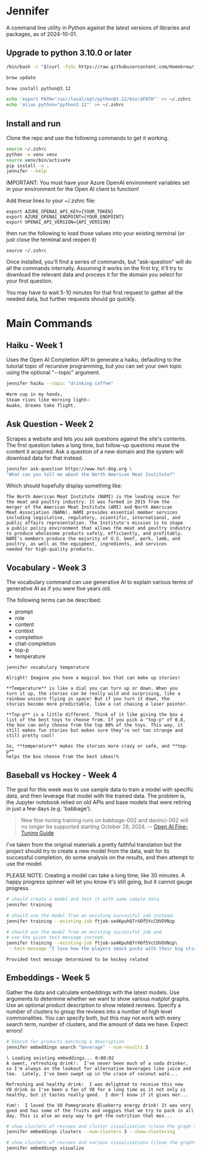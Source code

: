 # Jennifer

A command line utility in Python against the latest versions of libraries and packages, as of 2024-10-01.

## Upgrade to python 3.10.0 or later
```bash
/bin/bash -c "$(curl -fsSL https://raw.githubusercontent.com/Homebrew/install/HEAD/install.sh)"

brew update

brew install python@3.12

echo 'export PATH="/usr/local/opt/python@3.12/bin:$PATH"' >> ~/.zshrc
echo 'alias python="python3.12"' >> ~/.zshrc
```

## Install and run

Clone the repo and use the following commands to get it working.

```bash
source ~/.zshrc
python -m venv venv
source venv/bin/activate
pip install -e .
jennifer --help
```

IMPORTANT: You must have your Azure OpenAI environment variables set in your environment for the
Open AI client to function!

Add these lines to your ~/.zshrc file:

```commandline
export AZURE_OPENAI_API_KEY={YOUR_TOKEN}
export AZURE_OPENAI_ENDPOINT={YOUR_ENDPOINT}
export OPENAI_API_VERSION={API_VERSION}
```

then run the following to load those values into your existing terminal (or just close the terminal and reopen it)

```commandline
source ~/.zshrc
```

Once installed, you'll find a series of commands, but "ask-question"
will do all the commands internally. Assuming it works on the first try,
it'll try to download the relevant data and process it for the domain
you select for your first question.

You may have to wait 5-10 minutes for that first request to gather all
the needed data, but further requests should go quickly.

# Main Commands

## Haiku - Week 1

Uses the Open AI Completion API to generate a haiku, defaulting to the
tutorial topic of recursive programming, but you can set your own topic
using the optional "--topic" argument.

```bash
jennifer haiku --topic "drinking coffee"
```

```bash
Warm cup in my hands,  
Steam rises like morning light—
Awake, dreams take flight.
```

## Ask Question - Week 2

Scrapes a website and lets you ask questions against the site's 
contents. The first question takes a long time, but follow-up 
questions reuse the content it acquired. Ask a question of a new 
domain and the system will download data for that instead.

```bash
jennifer ask-question https://www.hot-dog.org \
"What can you tell me about the North American Meat Institute?"
```

Which should hopefully display something like:
```
The North American Meat Institute (NAMI) is the leading voice for
the meat and poultry industry. It was formed in 2015 from the
merger of the American Meat Institute (AMI) and North American
Meat Association (NAMA). NAMI provides essential member services
including legislative, regulatory, scientific, international, and
public affairs representation. The Institute's mission is to shape
a public policy environment that allows the meat and poultry industry
to produce wholesome products safely, efficiently, and profitably.
NAMI's members produce the majority of U.S. beef, pork, lamb, and
poultry, as well as the equipment, ingredients, and services
needed for high-quality products.
```

## Vocabulary - Week 3

The vocabulary command can use generative AI to explain various terms
of generative AI as if you were five years old.

The following terms can be described:

- prompt
- role
- content
- context
- completion
- chat-completion
- top-p
- temperature

```commandline
jennifer vocabulary temperature
```

```
Alright! Imagine you have a magical box that can make up stories!

**Temperature** is like a dial you can turn up or down. When you 
turn it up, the stories can be really wild and surprising, like a 
rainbow unicorn flying in space! But if you turn it down, the 
stories become more predictable, like a cat chasing a laser pointer.

**Top-p** is a little different. Think of it like giving the box a 
list of the best toys to choose from. If you pick a "top-p" of 0.8, 
the box can only choose from the top 80% of the toys. This way, it 
still makes fun stories but makes sure they’re not too strange and 
still pretty cool!

So, **temperature** makes the stories more crazy or safe, and **top-p** 
helps the box choose from the best ideas!%
```

## Baseball vs Hockey - Week 4

The goal for this week was to use sample data to train a model with
specific data, and then leverage that model with the trained data.
The problem is, the Jupyter notebook relied on old APIs and base
models that were retiring in just a few days (e.g. 'babbage').

> New fine-tuning training runs on babbage-002 and davinci-002 will 
> no longer be supported starting October 28, 2024.
> -- [Open AI Fine-Tuning Guide](https://platform.openai.com/docs/guides/fine-tuning/which-models-can-be-fine-tuned)

I've taken from the original materials a pretty faithful translation
but the project should try to create a new model from the data, wait
for its successful completion, do some analysis on the results, and
then attempt to use the model.

PLEASE NOTE: Creating a model can take a long time, like 30 minutes.
A happy progress spinner will let you know it's still going, but it
cannot gauge progress.

```bash
# should create a model and test it with some sample data.
jennifer training
```

```bash
# should use the model from an existing successful job instead.
jennifer training --existing-job ftjob-se4KpuhQ7rXOf5YcCUVOVNzp
```

```bash
# should use the model from an existing successful job and
# use the given test message instead.
jennifer training --existing-job ftjob-se4KpuhQ7rXOf5YcCUVOVNzp\
 --test-message "I love how the players smack pucks with their big sticks"

```
```
Provided test message determined to be hockey related
```

## Embeddings - Week 5

Gather the data and calculate embeddings with the latest models. Use 
arguments to determine whether we want to show various matplot 
graphs. Use an optional product description to show related reviews.
Specify a number of clusters to group the reviews into a number of high level 
commonalities. You can specify both, but this may not work with every 
search term, number of clusters, and the amount of data we have. Expect errors!

```bash
# Search for products matching a description
jennifer embeddings search "beverage" --num-results 3
```
```
⠧ Loading existing embeddings... 0:00:02
A sweet, refreshing drink!:  I've never been much of a soda drinker, 
so I'm always on the lookout for alternative beverages like juice and
tea.  Lately, I've been swept up in the craze of coconut wate...

Refreshing and healthy drink:  I was delighted to receive this new 
V8 drink as I've been a fan of V8 for a long time as it not only is
healthy, but it tastes really good.  I don't know if it gives mor...

Yum!:  I loved the V8 Pomegranate Blueberry energy drink! It was very
good and has some of the fruits and veggies that we try to pack in all
day. This is also an easy way to get the nutrition that mos...
```

```bash
# show clusters of reviews and cluster visualization (close the graph to continue!)
jennifer embeddings clusters --num-clusters 3 --show-clustering
```

```bash
# show clusters of reviews and various visualizations (close the graphs to continue!)
jennifer embeddings visualize
```
